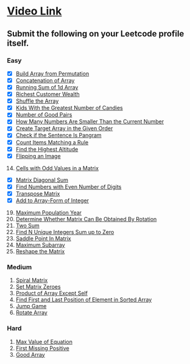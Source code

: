 # [Video Link](https://youtu.be/n60Dn0UsbEk)

## Submit the following on your Leetcode profile itself.

### Easy
- [X] [Build Array from Permutation](https://leetcode.com/problems/build-array-from-permutation/)  
- [X] [Concatenation of Array](https://leetcode.com/problems/concatenation-of-array/)
- [X] [Running Sum of 1d Array](https://leetcode.com/problems/running-sum-of-1d-array/)
- [X] [Richest Customer Wealth](https://leetcode.com/problems/richest-customer-wealth/)
- [X] [Shuffle the Array](https://leetcode.com/problems/shuffle-the-array/)
- [X] [Kids With the Greatest Number of Candies](https://leetcode.com/problems/kids-with-the-greatest-number-of-candies/)
- [X] [Number of Good Pairs](https://leetcode.com/problems/number-of-good-pairs/)
- [X] [How Many Numbers Are Smaller Than the Current Number](https://leetcode.com/problems/how-many-numbers-are-smaller-than-the-current-number/)
- [X] [Create Target Array in the Given Order](https://leetcode.com/problems/create-target-array-in-the-given-order/)
- [X] [Check if the Sentence Is Pangram](https://leetcode.com/problems/check-if-the-sentence-is-pangram/)
- [X] [Count Items Matching a Rule](https://leetcode.com/problems/count-items-matching-a-rule/)
- [X] [Find the Highest Altitude](https://leetcode.com/problems/find-the-highest-altitude/)
- [X] [Flipping an Image](https://leetcode.com/problems/flipping-an-image/)
14. [Cells with Odd Values in a Matrix](https://leetcode.com/problems/cells-with-odd-values-in-a-matrix/)
- [X] [Matrix Diagonal Sum](https://leetcode.com/problems/matrix-diagonal-sum/)
- [X] [Find Numbers with Even Number of Digits](https://leetcode.com/problems/find-numbers-with-even-number-of-digits/)
- [X] [Transpose Matrix](https://leetcode.com/problems/transpose-matrix/)
- [X] [Add to Array-Form of Integer](https://leetcode.com/problems/add-to-array-form-of-integer/)
19. [Maximum Population Year](https://leetcode.com/problems/maximum-population-year/)
20. [Determine Whether Matrix Can Be Obtained By Rotation](https://leetcode.com/problems/determine-whether-matrix-can-be-obtained-by-rotation/)
21. [Two Sum](https://leetcode.com/problems/two-sum/)
22. [Find N Unique Integers Sum up to Zero](https://leetcode.com/problems/find-n-unique-integers-sum-up-to-zero/)
23. [Saddle Point In Matrix](https://leetcode.com/problems/lucky-numbers-in-a-matrix/)
24. [Maximum Subarray](https://leetcode.com/problems/maximum-subarray/)
25. [Reshape the Matrix](https://leetcode.com/problems/reshape-the-matrix/)

### Medium
1. [Spiral Matrix](https://leetcode.com/problems/spiral-matrix/)
2. [Set Matrix Zeroes](https://leetcode.com/problems/set-matrix-zeroes/)
3. [Product of Array Except Self](https://leetcode.com/problems/product-of-array-except-self/)
4. [Find First and Last Position of Element in Sorted Array](https://leetcode.com/problems/find-first-and-last-position-of-element-in-sorted-array/)
5. [Jump Game](https://leetcode.com/problems/jump-game/)
6. [Rotate Array](https://leetcode.com/problems/rotate-array/)

### Hard
1. [Max Value of Equation](https://leetcode.com/problems/max-value-of-equation/)
2. [First Missing Positive](https://leetcode.com/problems/first-missing-positive/)
3. [Good Array](https://leetcode.com/problems/check-if-it-is-a-good-array/)
